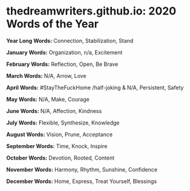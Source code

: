 # thedreamwriters.github.io: 2020 Words of the Year

**Year Long Words:** Connection, Stabilization, Stand

**January Words:** Organization, n/a, Excitement

**February Words:** Reflection, Open, Be Brave

**March Words:** N/A, Arrow, Love

**April Words:** #StayTheFuckHome /half-joking & N/A, Persistent, Safety 

**May Words:** N/A, Make, Courage

**June Words:** N/A, Affection, Kindness 

**July Words:** Flexible, Synthesize, Knowledge

**August Words:** Vision, Prune, Acceptance 

**September Words:** Time, Knock, Inspire

**October Words:** Devotion, Rooted, Content

**November Words:** Harmony, Rhythm, Sunshine, Confidence

**December Words:** Home, Express, Treat Yourself, Blessings


